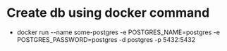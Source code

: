 # Create db using docker command

-   docker run --name some-postgres -e POSTGRES_NAME=postgres -e POSTGRES_PASSWORD=postgres -d postgres -p 5432:5432
